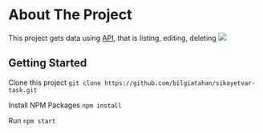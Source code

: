 # About The Project

This project gets data using [API](https://jsonplaceholder.typicode.com/posts), that is listing, editing, deleting
![](./src/project.gif)

## Getting Started

Clone this project
`git clone https://github.com/bilgiatahan/sikayetvar-task.git`

Install NPM Packages
`npm install`

Run 
`npm start`
